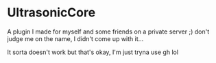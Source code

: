# UltrasonicCore
A plugin I made for myself and some friends on a private server ;) don't judge me on the name, I didn't come up with it...

It sorta doesn't work but that's okay, I'm just tryna use gh lol

